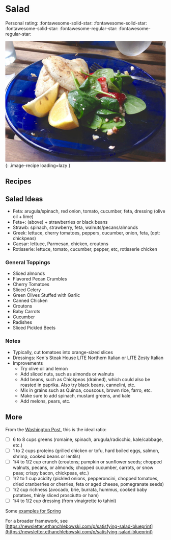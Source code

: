 # Salad

<!-- {cts} rating=3; (User can specify rating on scale of 1-5) -->

Personal rating: :fontawesome-solid-star: :fontawesome-solid-star: :fontawesome-solid-star: :fontawesome-regular-star: :fontawesome-regular-star:

<!-- {cte} -->

<!-- {cts} name_image=salad.jpg; (User can specify image name) -->

![salad.jpg](./salad.jpg){: .image-recipe loading=lazy }

<!-- {cte} -->

## Recipes

## Salad Ideas

- Feta: arugula/spinach, red onion, tomato, cucumber, feta, dressing (olive oil + lime)
- Feta+: (above) + strawberries or black beans
- Strawb: spinach, strawberry, feta, walnuts/pecans/almonds
- Greek: lettuce, cherry tomatoes, peppers, cucumber, onion, feta, (opt: chickpeas)
- Caesar: lettuce, Parmesan, chicken, croutons
- Rotisserie: lettuce, tomato, cucumber, pepper, etc, rotisserie chicken

### General Toppings

- Sliced almonds
- Flavored Pecan Crumbles
- Cherry Tomatoes
- Sliced Celery
- Green Olives Stuffed with Garlic
- Canned Chicken
- Croutons
- Baby Carrots
- Cucumber
- Radishes
- Sliced Pickled Beets

### Notes

- Typically, cut tomatoes into orange-sized slices
- Dressings: Ken's Steak House LITE Northern Italian or LITE Zesty Italian
- Improvements
    - Try olive oil and lemon
    - Add sliced nuts, such as almonds or walnuts
    - Add beans, such as Chickpeas (drained), which could also be roasted in paprika. Also try black beans, cannelini, etc.
    - Mix in grains such as Quinoa, couscous, brown rice, farro, etc.
    - Make sure to add spinach, mustard greens, and kale
    - Add melons, pears, etc.

## More

From the [Washington Post](https://www.washingtonpost.com/food/interactive/2022/build-salad-tool-ingredients-dressings/?itid=mc_magnet-salad_inline_collection_2), this is the ideal ratio:

- [ ] 6 to 8 cups greens (romaine, spinach, arugula/radicchio, kale/cabbage, etc.)
- [ ] 1 to 2 cups proteins (grilled chicken or tofu, hard boiled eggs, salmon, shrimp, cooked beans or lentils)
- [ ] 1/4 to 1/2 cup crunch (croutons; pumpkin or sunflower seeds; chopped walnuts, pecans, or almonds; chopped cucumber, carrots, or snow peas; crispy bacon, chickpeas, etc.)
- [ ] 1/2 to 1 cup acidity (pickled onions, pepperoncini, chopped tomatoes, dried cranberries or cherries, feta or aged cheese, pomegranate seeds)
- [ ] 1/2 cup richness (avocado, brie, burrata, hummus, cooked baby potatoes, thinly sliced prosciutto or ham)
- [ ] 1/4 to 1/2 cup dressing (from vinaigrette to tahini)

Some [examples for Spring](https://www.washingtonpost.com/food/2024/04/29/salad-recipes-spring-dinner-hearty)

For a broader framework, see [https://newsletter.ethanchlebowski.com/p/satisfying-salad-blueprint](https://newsletter.ethanchlebowski.com/p/satisfying-salad-blueprint)
